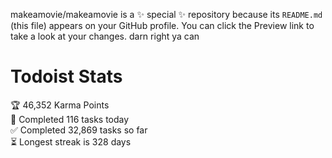makeamovie/makeamovie is a ✨ special ✨ repository because its `README.md` (this file) appears on your GitHub profile.
You can click the Preview link to take a look at your changes. darn right ya can

# Todoist Stats

<!-- TODO-IST:START -->
🏆  46,352 Karma Points           
🌸  Completed 116 tasks today           
✅  Completed 32,869 tasks so far           
⏳  Longest streak is 328 days
<!-- TODO-IST:END -->